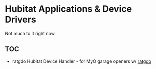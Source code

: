 # Hubitat Applications & Device Drivers

Not much to it right now.

## TOC

* ratgdo Hubitat Device Handler - for MyQ garage openers w/ [ratgdo](https://paulwieland.github.io/ratgdo/)